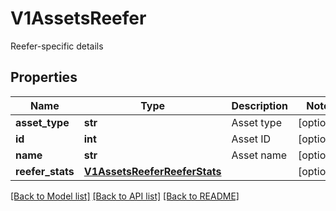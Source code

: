 # V1AssetsReefer

Reefer-specific details
## Properties
Name | Type | Description | Notes
------------ | ------------- | ------------- | -------------
**asset_type** | **str** | Asset type | [optional] 
**id** | **int** | Asset ID | [optional] 
**name** | **str** | Asset name | [optional] 
**reefer_stats** | [**V1AssetsReeferReeferStats**](V1AssetsReeferReeferStats.md) |  | [optional] 

[[Back to Model list]](../README.md#documentation-for-models) [[Back to API list]](../README.md#documentation-for-api-endpoints) [[Back to README]](../README.md)


